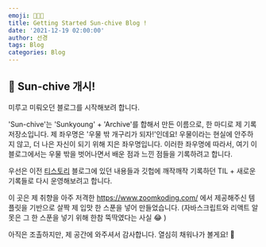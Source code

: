 ```yaml
---
emoji: 👩🏻‍💻
title: Getting Started Sun-chive Blog !
date: '2021-12-19 02:00:00'
author: 선경
tags: Blog
categories: Blog
---
```


## 👋  Sun-chive 개시!

미루고 미뤄오던 블로그를 시작해보려 합니다.

'Sun-chive'는 'Sunkyoung' + 'Archive'를 합해서 만든 이름으로, 한 마디로 제 기록 저장소입니다. 제 좌우명은 '우물 밖 개구리가 되자!'인데요! 우물이라는 현실에 안주하지 않고, 더 나은 자신이 되기 위해 지은 좌우명입니다. 이러한 좌우명에 따라서, 여기 이 블로그에서는 우물 밖을 벗어나면서 배운 점과 느낀 점들을 기록하려고 합니다. 

우선은 이전 [티스토리](https://i-am-wendy.tistory.com/) 블로그에 있던 내용들과 깃헙에 깨작깨작 기록하던 TIL + 새로운 기록들로 다시 운영해보려고 합니다.

이 곳은 제 취향을 아주 저격한 https://www.zoomkoding.com/ 에서 제공해주신 템플릿을 기반으로 살짝 제 입맛 한 스푼을 넣어 만들었습니다. (자바스크립트와 리액트 알못은 그 한 스푼을 넣기 위해 한참 뚝딱였다는 사실 😂 )

아직은 조촐하지만, 제 공간에 와주셔서 감사합니다. 열심히 채워나가 볼게요! 🖤

```toc

```